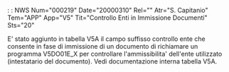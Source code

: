  :  : NWS Num="000219" Date="20000310" Rel="" Atr="S. Capitanio" Tem="APP" App="V5" Tit="Controllo Enti in Immissione Documenti" Sts="20"

E' stato aggiunto in tabella V5A il campo suffisso controllo ente che consente in fase di immissione di un documento di richiamare un programma V5DO01E_X per controllare l'ammissibilita' dell'ente utilizzato (intestatario del documento).
Vedi documentazione interna tabella V5A.


